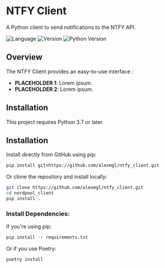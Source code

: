 # NTFY Client

A Python client to send notifications to the NTFY API.

![Language](https://img.shields.io/badge/language-Python-blue)
![Version](https://img.shields.io/badge/version-v1.0.0-brightgreen)
![Python Version](https://img.shields.io/badge/python-%3E%3D3.6-informational)

## Overview

The NTFY Client provides an easy-to-use interface :

- **PLACEHOLDER 1**: Lorem ipsum.
- **PLACEHOLDER 2**: Lorem ipsum.

## Installation

This project requires Python 3.7 or later.

## Installation

Install directly from GitHub using pip:

```bash
pip install git+https://github.com/alexmgl/ntfy_client.git
```

Or clone the repository and install locally:

```bash
git clone https://github.com/alexmgl/ntfy_client.git
cd nordpool_client
pip install .
```

### Install Dependencies:

If you're using pip:

```bash
pip install -r requirements.txt
```

Or if you use Poetry:

```bash
poetry install
```
